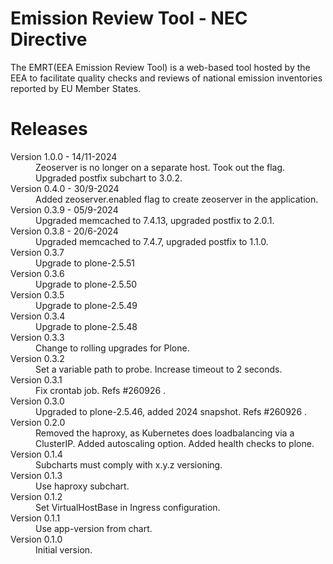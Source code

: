 # Emission Review Tool - NEC Directive

The EMRT(EEA Emission Review Tool) is a web-based tool hosted by the EEA to facilitate quality checks and reviews of national emission inventories reported by EU Member States.

# Releases

<dl>

  <dt>Version 1.0.0 - 14/11-2024</dt>
  <dd>Zeoserver is no longer on a separate host. Took out the flag.</dd>
  <dd>Upgraded postfix subchart to 3.0.2.</dd>

  <dt>Version 0.4.0 - 30/9-2024</dt>
  <dd>Added zeoserver.enabled flag to create zeoserver in the application.</dd>

  <dt>Version 0.3.9 - 05/9-2024</dt>
  <dd>Upgraded memcached to 7.4.13, upgraded postfix to 2.0.1.</dd>

  <dt>Version 0.3.8 - 20/6-2024</dt>
  <dd>Upgraded memcached to 7.4.7, upgraded postfix to 1.1.0.</dd>

  <dt>Version 0.3.7</dt>
  <dd>Upgrade to plone-2.5.51</dd>

  <dt>Version 0.3.6</dt>
  <dd>Upgrade to plone-2.5.50</dd>

  <dt>Version 0.3.5</dt>
  <dd>Upgrade to plone-2.5.49</dd>

  <dt>Version 0.3.4</dt>
  <dd>Upgrade to plone-2.5.48</dd>

  <dt>Version 0.3.3</dt>
  <dd>Change to rolling upgrades for Plone.</dd>

  <dt>Version 0.3.2</dt>
  <dd>Set a variable path to probe. Increase timeout to 2 seconds.</dd>

  <dt>Version 0.3.1</dt>
  <dd>Fix crontab job. Refs #260926 .</dd>

  <dt>Version 0.3.0</dt>
  <dd>Upgraded to plone-2.5.46, added 2024 snapshot. Refs #260926 .</dd>

  <dt>Version 0.2.0</dt>
  <dd>Removed the haproxy, as Kubernetes does loadbalancing via a ClusterIP.
      Added autoscaling option.
      Added health checks to plone.</dd>

  <dt>Version 0.1.4</dt>
  <dd>Subcharts must comply with x.y.z versioning.</dd>

  <dt>Version 0.1.3</dt>
  <dd>Use haproxy subchart.</dd>

  <dt>Version 0.1.2</dt>
  <dd>Set VirtualHostBase in Ingress configuration. </dd>

  <dt>Version 0.1.1</dt>
  <dd>Use app-version from chart.</dd>

  <dt>Version 0.1.0</dt>
  <dd>Initial version.</dd>

</dl>


